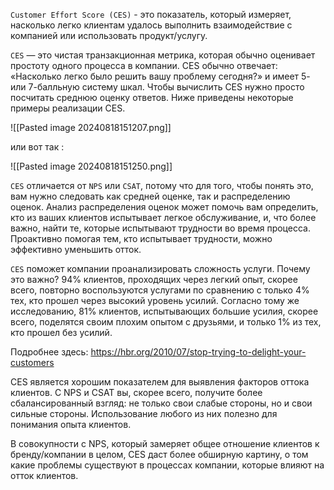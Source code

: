 `Customer Effort Score (CES)` - это показатель, который измеряет, насколько легко клиентам удалось выполнить взаимодействие с компанией или использовать продукт/услугу.

`CES` — это чистая транзакционная метрика, которая обычно оценивает простоту одного процесса в компании. CES обычно отвечает: «Насколько легко было решить вашу проблему сегодня?» и имеет 5- или 7-балльную систему шкал. Чтобы вычислить CES нужно просто посчитать среднюю оценку ответов. Ниже приведены некоторые примеры реализации CES.

![[Pasted image 20240818151207.png]]

или вот так : 

![[Pasted image 20240818151250.png]]

`CES` отличается от `NPS` или `CSAT`, потому что для того, чтобы понять это, вам нужно следовать как средней оценке, так и распределению оценок. Анализ распределения оценок может помочь вам определить, кто из ваших клиентов испытывает легкое обслуживание, и, что более важно, найти те, которые испытывают трудности во время процесса. Проактивно помогая тем, кто испытывает трудности, можно эффективно уменьшить отток.

`CES` поможет компании проанализировать сложность услуги. Почему это важно? 94% клиентов, проходящих через легкий опыт, скорее всего, повторно воспользуются услугами по сравнению с только 4% тех, кто прошел через высокий уровень усилий. Согласно тому же исследованию, 81% клиентов, испытывающих большие усилия, скорее всего, поделятся своим плохим опытом с друзьями, и только 1% из тех, кто прошел без усилий. 

Подробнее здесь: https://hbr.org/2010/07/stop-trying-to-delight-your-customers

CES является хорошим показателем для выявления факторов оттока клиентов. С NPS и CSAT вы, скорее всего, получите более сбалансированный взгляд: не только свои слабые стороны, но и свои сильные стороны. Использование любого из них полезно для понимания опыта клиентов.

В совокупности с NPS, который замеряет общее отношение клиентов к бренду/компании в целом, CES даст более обширную картину, о том какие проблемы существуют в процессах компании, которые влияют на отток клиентов.

